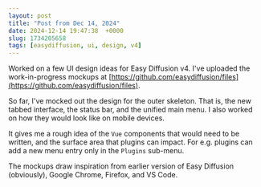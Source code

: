 ```yaml
---
layout: post
title: "Post from Dec 14, 2024"
date: 2024-12-14 19:47:38  +0000
slug: 1734205658
tags: [easydiffusion, ui, design, v4]
---
```


Worked on a few UI design ideas for Easy Diffusion v4. I've uploaded the work-in-progress mockups at [https://github.com/easydiffusion/files](https://github.com/easydiffusion/files).

So far, I've mocked out the design for the outer skeleton. That is, the new tabbed interface, the status bar, and the unified main menu. I also worked on how they would look like on mobile devices.

It gives me a rough idea of the `Vue` components that would need to be written, and the surface area that plugins can impact. For e.g. plugins can add a new menu entry only in the `Plugins` sub-menu.

The mockups draw inspiration from earlier version of Easy Diffusion (obviously), Google Chrome, Firefox, and VS Code.